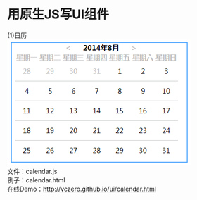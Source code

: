 用原生JS写UI组件
====  
(1)日历       
![Alt text](./imgs/calendar.png)    
文件：calendar.js    
例子：calendar.html     
在线Demo：http://vczero.github.io/ui/calendar.html
   

